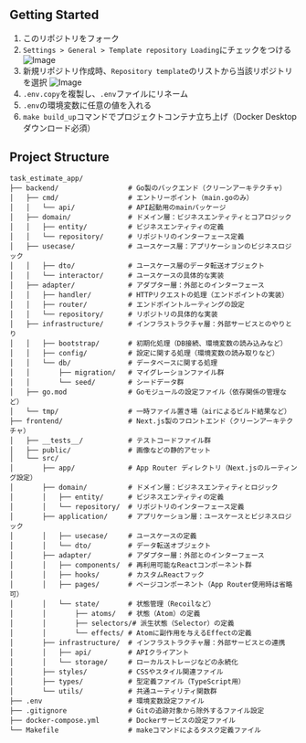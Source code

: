 ## Getting Started
1. このリポジトリをフォーク
2. `Settings > General > Template repository Loading`にチェックをつける
![Image](https://github.com/user-attachments/assets/617d2ae4-9248-4e1d-b37a-7d1f48e31ac2)
3. 新規リポジトリ作成時、`Repository template`のリストから当該リポジトリを選択
![Image](https://github.com/user-attachments/assets/b1937b9d-660b-4f1f-8f70-c7361a0766c3)
4. `.env.copy`を複製し、`.env`ファイルにリネーム
5. `.env`の環境変数に任意の値を入れる
6. `make build_up`コマンドでプロジェクトコンテナ立ち上げ（Docker Desktopダウンロード必須）

## Project Structure
```
task_estimate_app/
├── backend/                 # Go製のバックエンド（クリーンアーキテクチャ）
│   ├── cmd/                 # エントリーポイント（main.goのみ）
│   │   └── api/             # API起動用のmainパッケージ
│   ├── domain/              # ドメイン層：ビジネスエンティティとコアロジック
│   │   ├── entity/          # ビジネスエンティティの定義
│   │   └── repository/      # リポジトリのインターフェース定義
│   ├── usecase/             # ユースケース層：アプリケーションのビジネスロジック
│   │   ├── dto/             # ユースケース層のデータ転送オブジェクト
│   │   └── interactor/      # ユースケースの具体的な実装
│   ├── adapter/             # アダプター層：外部とのインターフェース
│   │   ├── handler/         # HTTPリクエストの処理（エンドポイントの実装）
│   │   ├── router/          # エンドポイントルーティングの設定
│   │   └── repository/      # リポジトリの具体的な実装
│   ├── infrastructure/      # インフラストラクチャ層：外部サービスとのやりとり
│   │   ├── bootstrap/       # 初期化処理（DB接続、環境変数の読み込みなど）
│   │   ├── config/          # 設定に関する処理（環境変数の読み取りなど）
│   │   └── db/              # データベースに関する処理
│   │       ├── migration/   # マイグレーションファイル群
│   │       └── seed/        # シードデータ群
│   ├── go.mod               # Goモジュールの設定ファイル（依存関係の管理など）
│   └── tmp/                 # 一時ファイル置き場（airによるビルド結果など）
├── frontend/                # Next.js製のフロントエンド（クリーンアーキテクチャ）
│   ├── __tests__/           # テストコードファイル群
│   ├── public/              # 画像などの静的アセット
│   └── src/
│       ├── app/             # App Router ディレクトリ（Next.jsのルーティング設定）
│       ├── domain/          # ドメイン層：ビジネスエンティティとロジック
│       │   ├── entity/      # ビジネスエンティティの定義
│       │   └── repository/  # リポジトリのインターフェース定義
│       ├── application/     # アプリケーション層：ユースケースとビジネスロジック
│       │   ├── usecase/     # ユースケースの定義
│       │   └── dto/         # データ転送オブジェクト
│       ├── adapter/         # アダプター層：外部とのインターフェース
│       │   ├── components/  # 再利用可能なReactコンポーネント群
│       │   ├── hooks/       # カスタムReactフック
│       │   ├── pages/       # ページコンポーネント（App Router使用時は省略可）
│       │   └── state/       # 状態管理（Recoilなど）
│       │       ├── atoms/   # 状態（Atom）の定義
│       │       ├── selectors/# 派生状態（Selector）の定義
│       │       └── effects/ # Atomに副作用を与えるEffectの定義
│       ├── infrastructure/  # インフラストラクチャ層：外部サービスとの連携
│       │   ├── api/         # APIクライアント
│       │   └── storage/     # ローカルストレージなどの永続化
│       ├── styles/          # CSSやスタイル関連ファイル
│       ├── types/           # 型定義ファイル（TypeScript用）
│       └── utils/           # 共通ユーティリティ関数群
├── .env                     # 環境変数設定ファイル
├── .gitignore               # Gitの追跡対象から除外するファイル設定
├── docker-compose.yml       # Dockerサービスの設定ファイル
└── Makefile                 # makeコマンドによるタスク定義ファイル
```

